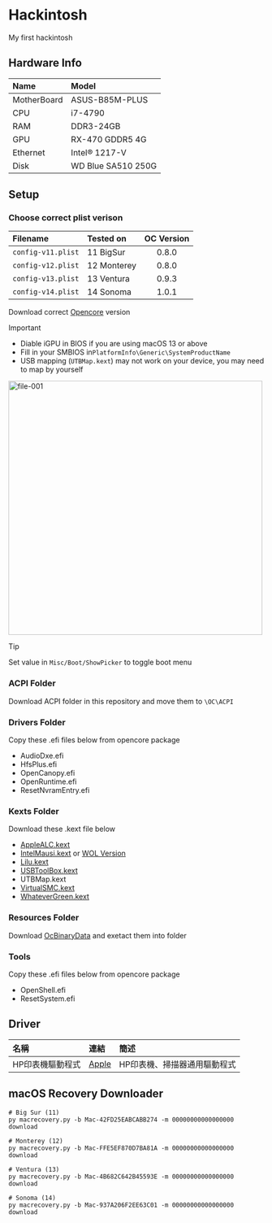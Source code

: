 # Hackintosh
My first hackintosh

## Hardware Info
| Name        | Model              |
| :---------- |:------------------ |
| MotherBoard | ASUS-B85M-PLUS     |
| CPU         | i7-4790            |
| RAM         | DDR3-24GB          |
| GPU         | RX-470 GDDR5 4G    |
| Ethernet    | Intel® 1217-V      |
| Disk        | WD Blue SA510 250G |

## Setup
### Choose correct plist verison 
| Filename             | Tested on   | OC Version   |
| :------------------- | :---------- | :----------: |
| ``config-v11.plist`` | 11 BigSur   | 0.8.0        |
| ``config-v12.plist`` | 12 Monterey | 0.8.0        |
| ``config-v13.plist`` | 13 Ventura  | 0.9.3        |
| ``config-v14.plist`` | 14 Sonoma   | 1.0.1        |

Download correct [Opencore](https://github.com/acidanthera/OpenCorePkg/) version

> [!IMPORTANT]  
> - Diable iGPU in BIOS if you are using macOS 13 or above
> - Fill in your SMBIOS in``PlatformInfo\Generic\SystemProductName``
> - USB mapping (``UTBMap.kext``) may not work on your device, you may need to map by yourself 
<img width="500" alt="file-001" src="https://github.com/user-attachments/assets/ca41ec97-299e-4bbe-a280-19f8b46c73e1">

> [!TIP]
> Set value in ``Misc/Boot/ShowPicker`` to toggle boot menu

### ACPI Folder
Download ACPI folder in this repository and move them to ``\OC\ACPI``

### Drivers Folder
Copy these .efi files below from opencore package
- AudioDxe.efi
- HfsPlus.efi
- OpenCanopy.efi
- OpenRuntime.efi
- ResetNvramEntry.efi

### Kexts Folder
Download these .kext file below
- [AppleALC.kext](https://github.com/acidanthera/AppleALC)
- [IntelMausi.kext](https://github.com/acidanthera/IntelMausi) or [WOL Version](https://github.com/fischerscode/IntelMausi-WOL?tab=readme-ov-file)
- [Lilu.kext](https://github.com/acidanthera/Lilu)
- [USBToolBox.kext](https://github.com/USBToolBox/kext)
- UTBMap.kext
- [VirtualSMC.kext](https://github.com/acidanthera/VirtualSMC)
- [WhateverGreen.kext](https://github.com/acidanthera/WhateverGreen)

### Resources Folder
Download [OcBinaryData](https://github.com/acidanthera/OcBinaryData) and exetact them into folder

### Tools
Copy these .efi files below from opencore package
- OpenShell.efi
- ResetSystem.efi

## Driver
| 名稱            | 連結                                                                       | 簡述                        |
| :-----          |:---------------                                                            |    :-----                  |
| HP印表機驅動程式 | [Apple](https://support.apple.com/kb/DL1888?viewlocale=zh_TW&locale=en_US) | HP印表機、掃描器通用驅動程式 |

## macOS Recovery Downloader
```
# Big Sur (11)
py macrecovery.py -b Mac-42FD25EABCABB274 -m 00000000000000000 download

# Monterey (12)
py macrecovery.py -b Mac-FFE5EF870D7BA81A -m 00000000000000000 download

# Ventura (13)
py macrecovery.py -b Mac-4B682C642B45593E -m 00000000000000000 download

# Sonoma (14)
py macrecovery.py -b Mac-937A206F2EE63C01 -m 00000000000000000 download
```
